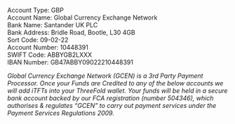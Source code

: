 Account Type: GBP  
Account Name: Global Currency Exchange Network  
Bank Name: Santander UK PLC  
Bank Address: Bridle Road, Bootle, L30 4GB  
Sort Code: 09-02-22  
Account Number: 10448391  
SWIFT Code: ABBYGB2LXXX  
IBAN Number: GB47ABBY09022210448391  

*Global Currency Exchange Network (GCEN) is a 3rd Party Payment Processor. Once your Funds are Credited to any of the below accounts we will add iTFTs into your ThreeFold wallet. Your funds will be held in a secure bank account backed by our FCA registration (number 504346), which authorises & regulates “GCEN” to carry out payment services under the Payment Services Regulations 2009.*

